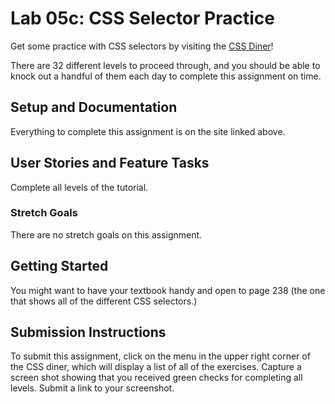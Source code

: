 # Lab 05c: CSS Selector Practice

Get some practice with CSS selectors by visiting the [CSS Diner](https://flukeout.github.io/)!

There are 32 different levels to proceed through, and you should be able to knock out a handful of them each day to complete this assignment on time.

## Setup and Documentation

Everything to complete this assignment is on the site linked above.

## User Stories and Feature Tasks

Complete all levels of the tutorial.

### Stretch Goals

There are no stretch goals on this assignment.

## Getting Started

You might want to have your textbook handy and open to page 238 (the one that shows all of the different CSS selectors.)

## Submission Instructions

To submit this assignment, click on the menu in the upper right corner of the CSS diner, which will display a list of all of the exercises. Capture a screen shot showing that you received green checks for completing all levels. Submit a link to your screenshot. 